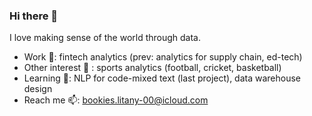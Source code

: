 ### Hi there 👋

I love making sense of the world through data. 

- Work :office:: fintech analytics (prev: analytics for supply chain, ed-tech)
- Other interest :eyes: : sports analytics (football, cricket, basketball)
- Learning 🌱: NLP for code-mixed text (last project), data warehouse design 
- Reach me 📫: bookies.litany-00@icloud.com

<!--
**kruthika-kumar/kruthika-kumar** is a ✨ _special_ ✨ repository because its `README.md` (this file) appears on your GitHub profile.

Here are some ideas to get you started:

- 🔭 I’m currently working on ...
- 🌱 I’m currently learning ...
- 👯 I’m looking to collaborate on ...
- 🤔 I’m looking for help with ...
- 💬 Ask me about ...
- 📫 How to reach me: ...
- 😄 Pronouns: ...
- ⚡ Fun fact: ...
-->
